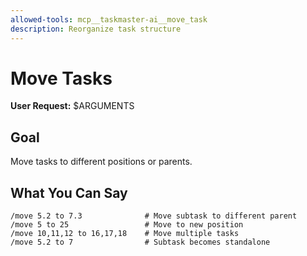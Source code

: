 ```yaml
---
allowed-tools: mcp__taskmaster-ai__move_task
description: Reorganize task structure
---
```


# Move Tasks

**User Request:** $ARGUMENTS

## Goal

Move tasks to different positions or parents.

## What You Can Say

```
/move 5.2 to 7.3              # Move subtask to different parent
/move 5 to 25                 # Move to new position
/move 10,11,12 to 16,17,18    # Move multiple tasks
/move 5.2 to 7                # Subtask becomes standalone
```
